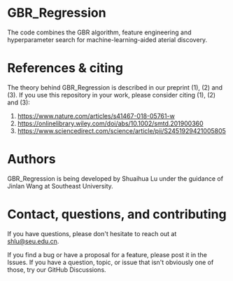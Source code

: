 # GBR_Regression
The code combines the GBR algorithm, feature engineering and hyperparameter search for machine-learning-aided aterial discovery.
# References & citing
The theory behind GBR_Regression is described in our preprint (1), (2) and (3). If you use this repository in your work, please consider citing (1), (2) and (3): 
1. https://www.nature.com/articles/s41467-018-05761-w
2. https://onlinelibrary.wiley.com/doi/abs/10.1002/smtd.201900360
3. https://www.sciencedirect.com/science/article/pii/S2451929421005805
# Authors
GBR_Regression is being developed by Shuaihua Lu under the guidance of Jinlan Wang at Southeast University.
# Contact, questions, and contributing
If you have questions, please don't hesitate to reach out at shlu@seu.edu.cn.

If you find a bug or have a proposal for a feature, please post it in the Issues. If you have a question, topic, or issue that isn't obviously one of those, try our GitHub Discussions.
